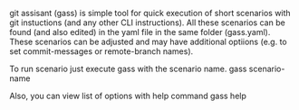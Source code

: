 git assisant (gass) is simple tool for quick execution of short scenarios
with git instuctions (and any other CLI instructions). All these scenarios
can be found (and also edited) in the yaml file in the same folder (gass.yaml).
These scenarios can be adjusted and may have additional optiions (e.g. to set
commit-messages or remote-branch names).

To run scenario just execute gass with the scenario name.
gass scenario-name

Also, you can view list of options with help command
gass help


